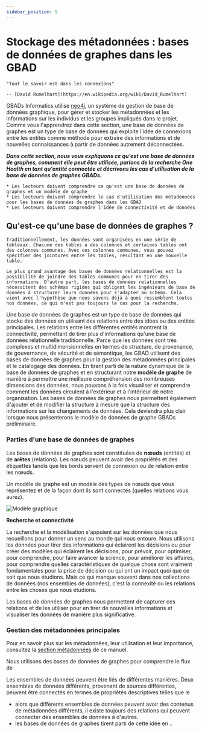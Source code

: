 ```yaml
---
sidebar_position: 9
---
```


# Stockage des métadonnées : bases de données de graphes dans les GBAD

```{épigraphe}
"Tout le savoir est dans les connexions"

-- [David Rumelhart](https://en.wikipedia.org/wiki/David_Rumelhart)
```

GBADs Informatics utilise [neo4j](https://neo4j.com/), un système de gestion de base de données graphique, pour gérer et stocker les métadonnées et les informations sur les individus et les groupes impliqués dans le projet. Comme vous l'apprendrez dans cette section, une base de données de graphes est un type de base de données qui exploite l'idée de connexions entre les entités comme méthode pour extraire des informations et de nouvelles connaissances à partir de données autrement déconnectées.

***Dans cette section, nous vous expliquons ce qu'est une base de données de graphes, comment elle peut être utilisée, parlons de la recherche One Health en tant qu'entité connectée et décrivons les cas d'utilisation de la base de données de graphes GBADs.***

```{avertissement} Objectifs d'apprentissage
* Les lecteurs doivent comprendre ce qu'est une base de données de graphes et un modèle de graphe
* Les lecteurs doivent comprendre le cas d'utilisation des métadonnées pour les bases de données de graphes dans les GBAD
* Les lecteurs doivent comprendre l'idée de connectivité et de données
```



## Qu'est-ce qu'une base de données de graphes ?

```{margin} Que sont les bases de données relationnelles ?
Traditionnellement, les données sont organisées en une série de tableaux. Chacune des tables a des colonnes et certaines tables ont des colonnes communes. Avec ces colonnes communes, vous pouvez spécifier des jointures entre les tables, résultant en une nouvelle table.

Le plus grand avantage des bases de données relationnelles est la possibilité de joindre des tables communes pour en tirer des informations. D'autre part, les bases de données relationnelles nécessitent des schémas rigides qui obligent les ingénieurs de base de données à structurer leurs données pour s'adapter au schéma. Cela vient avec l'hypothèse que nous savons déjà à quoi ressemblent toutes nos données, ce qui n'est pas toujours le cas pour la recherche.

```

Une base de données de graphes est un type de base de données qui stocke des données en utilisant des relations entre des idées ou des entités principales. Les relations entre les différentes entités montrent la connectivité, permettant de tirer plus d'informations qu'une base de données relationnelle traditionnelle. Parce que les données sont très complexes et multidimensionnelles en termes de structure, de provenance, de gouvernance, de sécurité et de sémantique, les GBAD utilisent des bases de données de graphes pour la gestion des métadonnées principales et le catalogage des données. En tirant parti de la nature dynamique de la base de données de graphes et en structurant notre **modèle de graphe** de manière à permettre une meilleure compréhension des nombreuses dimensions des données, nous pouvons à la fois visualiser et comprendre comment les données circulent à l'extérieur et à l'intérieur de notre organisation. Les bases de données de graphes nous permettent également d'ajouter et de modifier la structure à mesure que la structure des informations sur les changements de données. Cela deviendra plus clair lorsque nous présenterons le modèle de données de graphe GBADs préliminaire.


### Parties d'une base de données de graphes

Les bases de données de graphes sont constituées de **nœuds** (entités) et de **arêtes** (relations). Les nœuds peuvent avoir des propriétés et des étiquettes tandis que les bords servent de connexion ou de relation entre les nœuds.

Un modèle de graphe est un modèle des types de nœuds que vous représentez et de la façon dont ils sont connectés (quelles relations vous aurez).

![Modèle graphique](http://gbadske.org/Documentation/DataGovernanceHandbook/_images/20210719_GBADs_GraphModel.png)

**Recherche et connectivité**

La recherche et la modélisation s'appuient sur les données que nous recueillons pour donner un sens au monde qui nous entoure. Nous utilisons les données pour tirer des informations qui éclairent les décisions ou pour créer des modèles qui éclairent les décisions, pour prévoir, pour optimiser, pour comprendre, pour faire avancer la science, pour améliorer les affaires, pour comprendre quelles caractéristiques de quelque chose sont vraiment fondamentales pour la prise de décision ou qui ont un impact quoi que ce soit que nous étudions. Mais ce qui manque souvent dans nos collections de données (nos ensembles de données), c'est la connexité ou les relations entre les choses que nous étudions.

Les bases de données de graphes nous permettent de capturer ces relations et de les utiliser pour en tirer de nouvelles informations et visualiser les données de manière plus significative.

<!---## Cas d'utilisation de la base de données de graphes GBADs--->

<!---GBADs utilise des bases de données de graphes pour 2 objectifs principaux :
1. Maîtriser la gestion des métadonnées
2. Système d'information de gestion (SIG) --->

### Gestion des métadonnées principales

Pour en savoir plus sur les métadonnées, leur utilisation et leur importance, consultez la [section métadonnées](#techdatastds) de ce manuel.

Nous utilisons des bases de données de graphes pour comprendre le flux de

Les ensembles de données peuvent être liés de différentes manières. Deux ensembles de données différents, provenant de sources différentes, peuvent être connectés en termes de propriétés descriptives telles que le

- alors que différents ensembles de données peuvent avoir des contenus de métadonnées différents, il existe toujours des relations qui peuvent connecter des ensembles de données à d'autres.
- les bases de données de graphes tirent parti de cette idée en ..
